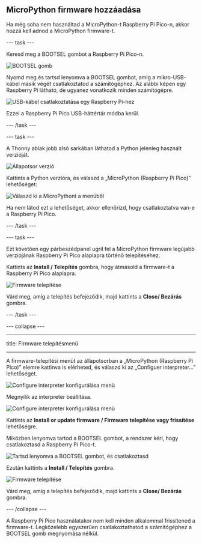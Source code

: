 ## MicroPython firmware hozzáadása

Ha még soha nem használtad a MicroPython-t Raspberry Pi Pico-n, akkor hozzá kell adnod a MicroPython firmware-t.

--- task ---

Keresd meg a BOOTSEL gombot a Raspberry Pi Pico-n.

![BOOTSEL gomb](images/Pico-bootsel.png)

Nyomd meg és tartsd lenyomva a BOOTSEL gombot, amíg a mikro-USB-kábel másik végét csatlakoztatod a számítógéphez. Az alábbi képen egy Raspberry Pi látható, de ugyanez vonatkozik minden számítógépre.

![USB-kábel csatlakoztatása egy Raspberry Pi-hez](images/Pico-Raspberry-Pi-4-Plug.png)

Ezzel a Raspberry Pi Pico USB-háttértár módba kerül.

--- /task ---

--- task ---

A Thonny ablak jobb alsó sarkában láthatod a Python jelenleg használt verzióját.

![Állapotsor verzió](images/thonny-status-bar-version.png)

Kattints a Python verzióra, és válaszd a „MicroPython (Raspberry Pi Pico)” lehetőséget:

![Válaszd ki a MicroPythont a menüből](images/thonny-micropython-pico-menu.png)

Ha nem látod ezt a lehetőséget, akkor ellenőrizd, hogy csatlakoztatva van-e a Raspberry Pi Pico.

--- /task ---

--- task ---

Ezt követően egy párbeszédpanel ugril fel a MicroPython firmware legújabb verziójának Raspberry Pi Pico alaplapra történő telepítéséhez.

Kattints az **Install / Telepítés** gombra, hogy átmásold a firmware-t a Raspberry Pi Pico alaplapra.

![Firmware telepítése](images/thonny-install-micropython-pico.png)

Várd meg, amíg a telepítés befejeződik, majd kattints a **Close/ Bezárás** gombra.

--- /task ---

--- collapse ---

---

title: Firmware telepítésmenü

---

A firmware-telepítési menüt az állapotsorban a „MicroPython (Raspberry Pi Pico)” elemre kattinva is elérheted, és válaszd ki az „Configuer interpreter…” lehetőséget.

![Configure interpreter konfigurálása menü](images/thonny-configure-interpreter.png)

Megnyílik az interpreter beállítása.

![Configure interpreter konfigurálása menü](images/thonny-interpreter-settings.png)

Kattints az **Install or update firmware / Firmware telepítése vagy frissítése** lehetőségre.

Miközben lenyomva tartod a BOOTSEL gombot, a rendszer kéri, hogy csatlakoztasd a Raspberry Pi Pico-t.

![Tartsd lenyomva a BOOTSEL gombot, és csatlakoztasd](images/thonny-bootsel.png)

Ezután kattints a **Install / Telepítés** gombra.

![Firmware telepítése](images/thonny-firmware-install.png)

Várd meg, amíg a telepítés befejeződik, majd kattints a **Close/ Bezárás** gombra.

--- /collapse ---

A Raspberry Pi Pico használatakor nem kell minden alkalommal frissítened a firmware-t. Legközelebb egyszerűen csatlakoztathatod a számítógéphez a BOOTSEL gomb megnyomása nélkül.
